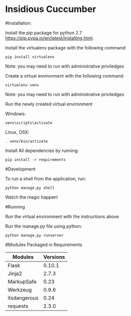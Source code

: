 Insidious Cuccumber
=====================

#Installation:

Install the pip package for python 2.7 https://pip.pypa.io/en/latest/installing.html.

Install the virtualenv package with the following command:

    pip install virtualenv

Note: you may need to run with administrative priviledges

Create a virtual environment with the following command:

    virtualenv venv

Note: you may need to run with administrative priviledges

Run the newly created virtual environment

Windows:

    venv\scripts\activate

Linux, OSX:

    . venv/bin/activate

Install All dependencies by running:

    pip install -r requirements


#Development

To run a shell from the application, run:

	python manage.py shell
	
Watch the magic happen!

#Running

Run the virtual environment with the instructions above

Run the manage.py file using python:

    python manage.py runserver


#Modules Packaged in Requirements

|Modules | Versions|
|-------|------|
|Flask  |0.10.1|
|Jinja2 |2.7.3|
|MarkupSafe |0.23|
|Werkzeug |0.9.6|
|itsdangerous |0.24|
|requests |2.3.0 |
